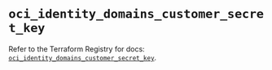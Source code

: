 # `oci_identity_domains_customer_secret_key`

Refer to the Terraform Registry for docs: [`oci_identity_domains_customer_secret_key`](https://registry.terraform.io/providers/oracle/oci/7.19.0/docs/resources/identity_domains_customer_secret_key).
